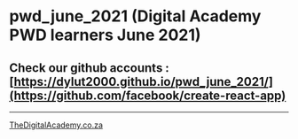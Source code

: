 # pwd_june_2021 (Digital Academy PWD learners June 2021)

## Check our github accounts : [https://dylut2000.github.io/pwd_june_2021/](https://github.com/facebook/create-react-app)

 <hr>

 [TheDigitalAcademy.co.za](https://thedigitalacademy.co.za/)
